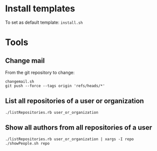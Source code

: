 # Install templates

To set as default template: `install.sh`

# Tools

## Change mail

From the git repository to change:

```
changemail.sh
git push --force --tags origin 'refs/heads/*'
```

## List all repositories of a user or organization

`./listRepositories.rb user_or_organization`

## Show all authors from all repositories of a user

`./listRepositories.rb user_or_organization | xargs -I repo ./showPeople.sh repo`
